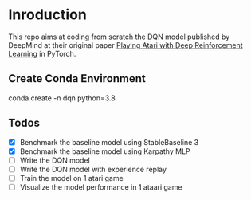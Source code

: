 # Inroduction
This repo aims at coding from scratch the DQN model published by DeepMind at their original paper [Playing Atari with Deep Reinforcement Learning](https://www.cs.toronto.edu/~vmnih/docs/dqn.pdf) in PyTorch.





## Create Conda Environment
conda create -n dqn python=3.8

## Todos
- [x] Benchmark the baseline model using StableBaseline 3
- [x] Benchmark the baseline model using Karpathy MLP
- [ ] Write the DQN model
- [ ] Write the DQN model with experience replay
- [ ] Train the model on 1 atari game
- [ ] Visualize the model performance in 1 ataari game

